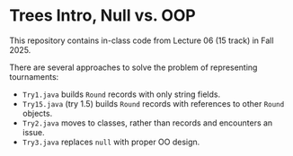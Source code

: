 # Trees Intro, Null vs. OOP

This repository contains in-class code from Lecture 06 (15 track) in Fall 2025. 

There are several approaches to solve the problem of representing tournaments:
* `Try1.java` builds `Round` records with only string fields.
* `Try15.java` (try 1.5) builds `Round` records with references to other `Round` objects. 
* `Try2.java` moves to classes, rather than records and encounters an issue.
* `Try3.java` replaces `null` with proper OO design.
